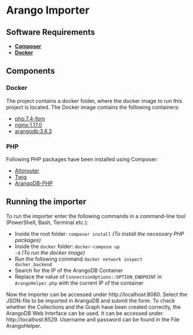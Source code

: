 # Arango Importer

## Software Requirements

- **[Composer](https://getcomposer.org/)**
- **[Docker](https://www.docker.com/products/docker-desktop)**

## Components

### Docker

The project contains a docker folder, where the docker image to run this project is located. The Docker image contains the following containers:

- [php:7.4-fpm](https://hub.docker.com/_/php)
- [nginx:1.17.0](https://hub.docker.com/_/nginx)
- [arangodb:3.6.3](https://hub.docker.com/_/arangodb)

### PHP

Following PHP packages have been installed using Composer:

- [Altorouter](https://altorouter.com/)
- [Twig](https://twig.symfony.com/)
- [ArangoDB-PHP](https://www.arangodb.com/docs/stable/drivers/php.html)

## Running the importer

To run the importer enter the following commands in a command-line tool (PowerShell, Bash, Terminal etc.):

- Inside the root folder: <code>composer install</code> _(To install the necessary PHP packages)_
- Inside the <code>docker</code> folder: <code>docker-compose up -d</code> _(To run the docker image)_
- Run the following command <code>docker network inspect docker_backend</code>
- Search for the IP of the ArangoDB Container
- Replace the value of <code>ConnectionOptions::OPTION_ENDPOINT</code> in <code>ArangoHelper.php</code> with the current IP of the container

Now the importer can be accessed under http://localhost:8080. Select the JSON-file to be imported in ArangoDB and submit the form. To check whether the Collections and the Graph have been created correctly, the ArangoDB Web Interface can be used. It can be accessed under http://localhost:8529. Username and password can be found in the File ArangoHelper.
